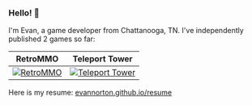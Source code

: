 ### Hello! 👋

I'm Evan, a game developer from Chattanooga, TN. I've independently published 2 games so far:

RetroMMO | Teleport Tower
:-------------------------:|:-------------------------:
[![RetroMMO](https://img.itch.zone/aW1nLzcyMzU1ODUucG5n/315x250%23c/Ciyyjl.png)](https://retro-mmo.com) | [![Teleport Tower](https://img.itch.zone/aW1nLzcyODYyOTkucG5n/315x250%23c/58pusG.png)](https://retrommo.itch.io/teleport-tower)

Here is my resume: [evannorton.github.io/resume](https://evannorton.github.io/resume)
